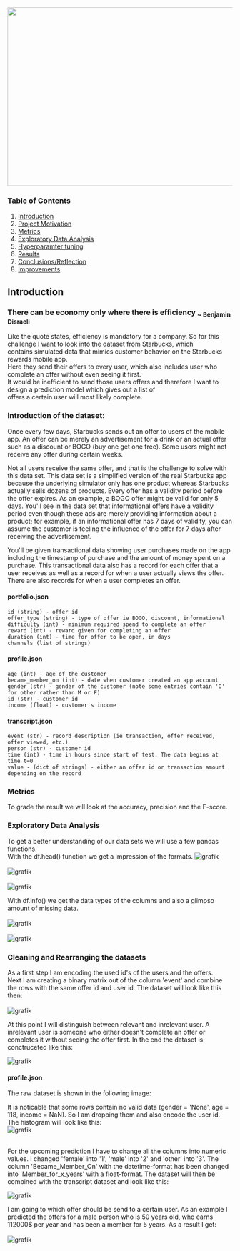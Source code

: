 <img src=https://parade.com/wp-content/uploads/2021/06/healthy-starbucks-drinks.jpg width="600" height="400"/>

### Table of Contents

1. [Introduction](#intro)
2. [Project Motivation](#motivation)
3. [Metrics](#metrics)
4. [Exploratory Data Analysis](#eda)
5. [Hyperparamter tuning](#hyper)
6. [Results](#results)
7. [Conclusions/Reflection](#conclusion)
8. [Improvements](#improvements)

## Introduction <a name="intro"></a>
### There can be economy only where there is efficiency <sub>~ Benjamin Disraeli</sub>

Like the quote states, efficiency is mandatory for a company. So for this challenge I want to look into the dataset from Starbucks, which <br>
contains simulated data that mimics customer behavior on the Starbucks rewards mobile app.<br>
Here they send their offers to every user, which also includes user who complete an offer without even seeing it first. <br>
It would be inefficient to send those users offers and therefore I want to design a prediction model which gives out a list of <br>
offers a certain user will most likely complete.<br>

### Introduction of the dataset:
Once every few days, Starbucks sends out an offer to users of the mobile app. An offer can be merely an advertisement for a drink or an actual offer such as a discount or BOGO (buy one get one free). Some users might not receive any offer during certain weeks.

Not all users receive the same offer, and that is the challenge to solve with this data set.
This data set is a simplified version of the real Starbucks app because the underlying simulator only has one product whereas Starbucks actually sells dozens of products. Every offer has a validity period before the offer expires. As an example, a BOGO offer might be valid for only 5 days. You'll see in the data set that informational offers have a validity period even though these ads are merely providing information about a product; for example, if an informational offer has 7 days of validity, you can assume the customer is feeling the influence of the offer for 7 days after receiving the advertisement.

You'll be given transactional data showing user purchases made on the app including the timestamp of purchase and the amount of money spent on a purchase. This transactional data also has a record for each offer that a user receives as well as a record for when a user actually views the offer. There are also records for when a user completes an offer. 
#### portfolio.json

    id (string) - offer id
    offer_type (string) - type of offer ie BOGO, discount, informational
    difficulty (int) - minimum required spend to complete an offer
    reward (int) - reward given for completing an offer
    duration (int) - time for offer to be open, in days
    channels (list of strings)

#### profile.json

    age (int) - age of the customer
    became_member_on (int) - date when customer created an app account
    gender (str) - gender of the customer (note some entries contain 'O' for other rather than M or F)
    id (str) - customer id
    income (float) - customer's income

#### transcript.json

    event (str) - record description (ie transaction, offer received, offer viewed, etc.)
    person (str) - customer id
    time (int) - time in hours since start of test. The data begins at time t=0
    value - (dict of strings) - either an offer id or transaction amount depending on the record


### Metrics <a name="metrics"></a>

To grade the result we will look at the accuracy, precision and the F-score.

### Exploratory Data Analysis <a name="eda"></a>

To get a better understanding of our data sets we will use a few pandas functions.<br>
With the df.head() function we get a impression of the formats.
![grafik](https://user-images.githubusercontent.com/96918132/170886071-d4ced702-f6ea-43bb-8167-7da630e4ff03.png)
<br>
<br>
![grafik](https://user-images.githubusercontent.com/96918132/170886179-1687d3c3-0131-4311-8f43-550d0e0c9c5a.png)
<br>
<br>
![grafik](https://user-images.githubusercontent.com/96918132/170886195-f3a41b32-ff29-4bff-819b-7304a1893ca7.png)
<br>

With df.info() we get the data types of the columns and also a glimpso amount of missing data.
<br>
<br>
![grafik](https://user-images.githubusercontent.com/96918132/170886323-bab57d2f-6582-43fc-a7c6-f45f44a8c309.png)
<br>
<br>
![grafik](https://user-images.githubusercontent.com/96918132/170886384-588fc6fa-9b7f-4c49-9266-f6cd31c1789a.png)






### Cleaning and Rearranging the datasets

As a first step I am encoding the used id's of the users and the offers.<br>
Next I am creating a binary matrix out of the column 'event' and combine the rows with the same offer id and user id.
The dataset will look like this then: <br>
<br>
![grafik](https://user-images.githubusercontent.com/96918132/170278168-e6ef1c43-df62-44e3-b0d3-689631b2525f.png)

At this point I will distinguish between relevant and inrelevant user.
A inrelevant user is someone who either doesn't complete an offer or completes it without seeing the offer first. 
In the end the dataset is conctruceted like this:<br>

![grafik](https://user-images.githubusercontent.com/96918132/170278035-e0b25600-070b-4c74-8b9c-f7a9bdfb85d5.png)

#### profile.json

The raw dataset is shown in the following image:<br>

It is noticable that some rows contain no valid data (gender = 'None', age = 118, income = NaN).
So I am dropping them and also encode the user id.
The histogram will look like this:<br>
![grafik](https://user-images.githubusercontent.com/96918132/170283127-a440a755-081e-4488-9d99-c7e3c55cb878.png)

<br>
For the upcoming prediction I have to change all the columns into numeric values. 
I changed 'female' into '1', 'male' into '2' and 'other' into '3'.
The column 'Became_Member_On' with the datetime-format has been changed into 'Member_for_x_years' with a float-format.
The dataset will then be combined with the transcript dataset and look like this:<br>

![grafik](https://user-images.githubusercontent.com/96918132/170284379-f36ae1a2-a24c-4ac4-9f0d-6f9d31207301.png)
<br>

I am going to which offer should be send to a certain user.
As an example I predicted the offers for a male person who is 50 years old, who earns 112000$ per year and has been a member for 5 years.
As a result I get:<br>
<br>
![grafik](https://user-images.githubusercontent.com/96918132/170725916-9d17b7fd-fbfd-4851-95e3-09bcbd4a579d.png)
<br>


